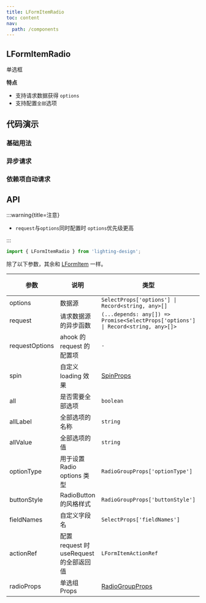 ```yaml
---
title: LFormItemRadio
toc: content
nav:
  path: /components
---
```


## LFormItemRadio

单选框

**特点**

- 支持请求数据获得 `options`
- 支持配置`全部`选项

## 代码演示

### 基础用法

<code src='./demos/Demo1.tsx'></code>

### 异步请求

<code src='./demos/Demo2.tsx'></code>

### 依赖项自动请求

<!-- <code src='./demos/Demo3.tsx'></code> -->

## API

:::warning{title=注意}

- `request`与`options`同时配置时 `options`优先级更高

:::

```ts
import { LFormItemRadio } from 'lighting-design';
```

除了以下参数，其余和 [LFormItem](/components/form-item) 一样。

| 参数           | 说明                                    | 类型                                                                                      | 默认值  |
| -------------- | --------------------------------------- | ----------------------------------------------------------------------------------------- | ------- |
| options        | 数据源                                  | `SelectProps['options'] \| Record<string, any>[]`                                         | `[]`    |
| request        | 请求数据源的异步函数                    | `(...depends: any[]) => Promise<SelectProps['options']         \| Record<string, any>[]>` | `-`     |
| requestOptions | ahook 的 request 的配置项               | `-`                                                                                       | `-`     |
| spin           | 自定义 loading 效果                     | [SpinProps](https://ant.design/components/spin-cn/#api)                                   | `-`     |
| all            | 是否需要全部选项                        | `boolean `                                                                                | `false` |
| allLabel       | 全部选项的名称                          | `string `                                                                                 | `全部`  |
| allValue       | 全部选项的值                            | `string`                                                                                  | `'all'` |
| optionType     | 用于设置 Radio options 类型             | `RadioGroupProps['optionType']`                                                           | `-`     |
| buttonStyle    | RadioButton 的风格样式                  | `RadioGroupProps['buttonStyle']`                                                          | `-`     |
| fieldNames     | 自定义字段名                            | `SelectProps['fieldNames']`                                                               | `-`     |
| actionRef      | 配置 request 时 useRequest 的全部返回值 | `LFormItemActionRef`                                                                      | `-`     |
| radioProps     | 单选组 Props                            | [RadioGroupProps](https://ant.design/components/radio-cn/#api)                            | `-`     |
